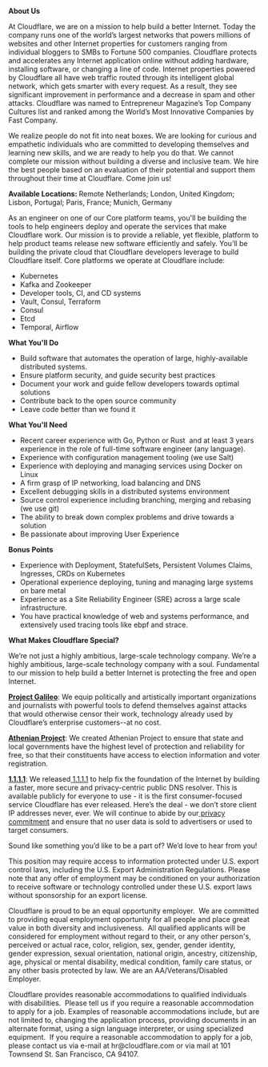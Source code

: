 <div class="content-intro">
	<div><strong>About Us</strong></div>
	<div>
		<p>At Cloudflare, we are on a mission to help build a better Internet. Today the company runs one of the world’s largest networks that powers millions of websites and other Internet properties for customers ranging from individual bloggers to SMBs to Fortune 500 companies. Cloudflare protects and accelerates any Internet application online without adding hardware, installing software, or changing a line of code. Internet properties powered by Cloudflare all have web traffic routed through its intelligent global network, which gets smarter with every request. As a result, they see significant improvement in performance and a decrease in spam and other attacks. Cloudflare was named to Entrepreneur Magazine’s Top Company Cultures list and ranked among the World’s Most Innovative Companies by Fast Company.&nbsp;</p>
		<p><span style="font-weight: 400;">We realize people do not fit into neat boxes. We are looking for curious and empathetic individuals who are committed to developing themselves and learning new skills, and we are ready to help you do that. We cannot complete our mission without building a diverse and inclusive team. We hire the best people based on an evaluation of their potential and support them throughout their time at Cloudflare. Come join us!&nbsp;</span></p>
	</div>
</div>
<p><strong>Available Locations: </strong>Remote Netherlands; London, United Kingdom; Lisbon, Portugal; Paris, France; Munich, Germany&nbsp;</p>
<p><span style="font-weight: 400;">As an engineer on one of our Core platform teams, you'll be building the tools to help engineers deploy and operate the services that make Cloudflare work. Our mission is to provide a reliable, yet flexible, platform to help product teams release new software efficiently and safely. You’ll be building the private cloud that Cloudflare developers leverage to build Cloudflare itself. Core platforms we operate at Cloudflare include:</span></p>
<ul>
	<li style="font-weight: 400;"><span style="font-weight: 400;">Kubernetes</span></li>
	<li style="font-weight: 400;"><span style="font-weight: 400;">Kafka and Zookeeper</span></li>
	<li style="font-weight: 400;"><span style="font-weight: 400;">Developer tools, CI, and CD systems</span></li>
	<li style="font-weight: 400;"><span style="font-weight: 400;">Vault, Consul, Terraform</span></li>
	<li style="font-weight: 400;"><span style="font-weight: 400;">Consul</span></li>
	<li style="font-weight: 400;"><span style="font-weight: 400;">Etcd</span></li>
	<li style="font-weight: 400;"><span style="font-weight: 400;">Temporal, Airflow</span></li>
</ul>
<p><strong>What You'll Do</strong></p>
<ul>
	<li style="font-weight: 400;"><span style="font-weight: 400;">Build software that automates the operation of large, highly-available distributed systems.</span></li>
	<li style="font-weight: 400;"><span style="font-weight: 400;">Ensure platform security, and guide security best practices</span></li>
	<li style="font-weight: 400;"><span style="font-weight: 400;">Document your work and guide fellow developers towards optimal solutions</span></li>
	<li style="font-weight: 400;"><span style="font-weight: 400;">Contribute back to the open source community</span></li>
	<li style="font-weight: 400;"><span style="font-weight: 400;">Leave code better than we found it</span></li>
</ul>
<p><strong>What You'll Need</strong></p>
<ul>
	<li style="font-weight: 400;"><span style="font-weight: 400;">Recent career experience with Go, Python or Rust&nbsp; and at least 3 years experience in the role of full-time software engineer (any language).</span></li>
	<li style="font-weight: 400;"><span style="font-weight: 400;">Experience with configuration management tooling (we use Salt)</span></li>
	<li style="font-weight: 400;"><span style="font-weight: 400;">Experience with deploying and managing services using Docker on Linux</span></li>
	<li style="font-weight: 400;"><span style="font-weight: 400;">A firm grasp of IP networking, load balancing and DNS</span></li>
	<li style="font-weight: 400;"><span style="font-weight: 400;">Excellent debugging skills in a distributed systems environment</span></li>
	<li style="font-weight: 400;"><span style="font-weight: 400;">Source control experience including branching, merging and rebasing (we use git)</span></li>
	<li style="font-weight: 400;"><span style="font-weight: 400;">The ability to break down complex problems and drive towards a solution</span></li>
	<li style="font-weight: 400;"><span style="font-weight: 400;">Be passionate about improving User Experience</span></li>
</ul>
<p><strong>Bonus Points</strong></p>
<ul>
	<li style="font-weight: 400;"><span style="font-weight: 400;">Experience with Deployment, StatefulSets, Persistent Volumes Claims, Ingresses, CRDs on Kubernetes</span></li>
	<li style="font-weight: 400;"><span style="font-weight: 400;">Operational experience deploying, tuning and managing large systems on bare metal</span></li>
	<li style="font-weight: 400;"><span style="font-weight: 400;">Experience as a Site Reliability Engineer (SRE) across a large scale infrastructure.</span></li>
	<li style="font-weight: 400;"><span style="font-weight: 400;">You have practical knowledge of web and systems performance, and extensively used tracing tools like ebpf and strace.</span></li>
</ul>
<div class="content-conclusion">
	<p><strong>What Makes Cloudflare Special?</strong></p>
	<p><span style="font-weight: 400;">We’re not just a highly ambitious, large-scale technology company. We’re a highly ambitious, large-scale technology company with a soul. Fundamental to our mission to help build a better Internet is protecting the free and open Internet.</span></p>
	<p><a href="https://blog.cloudflare.com/protecting-free-expression-online/"><strong>Project Galileo</strong></a><span style="font-weight: 400;">: We equip politically and artistically important organizations and journalists with powerful tools to defend themselves against attacks that would otherwise censor their work, technology already used by Cloudflare’s enterprise customers--at no cost.</span></p>
	<p><strong><a href="https://www.cloudflare.com/athenian/">Athenian Project</a></strong><span style="font-weight: 400;">: We created Athenian Project to ensure that state and local governments have the highest level of protection and reliability for free, so that their constituents have access to election information and voter registration.</span></p>
	<p><a href="https://1.1.1.1/"><strong>1.1.1.1</strong></a><span style="font-weight: 400;">: We released</span><a href="https://1.1.1.1/"> <span style="font-weight: 400;">1.1.1.1</span></a><span style="font-weight: 400;"> to help fix the foundation of the Internet by building a faster, more secure and privacy-centric public DNS resolver. This is available publicly for everyone to use - it is the first consumer-focused service Cloudflare has ever released. Here’s the deal - we don’t store client IP addresses never, ever. We will continue to abide by our</span><a href="https://developers.cloudflare.com/1.1.1.1/privacy/public-dns-resolver"> privacy commitment</a><span style="font-weight: 400;"> and ensure that no user data is sold to advertisers or used to target consumers.</span></p>
	<p><span style="font-weight: 400;">Sound like something you’d like to be a part of? We’d love to hear from you!</span></p>
	<p><span style="font-weight: 400;">This position may require access to information protected under U.S. export control laws, including the U.S. Export Administration Regulations. Please note that any offer of employment may be conditioned on your authorization to receive software or technology controlled under these U.S. export laws without sponsorship for an export license.</span></p>
	<p><span style="font-weight: 400;">Cloudflare is proud to be an equal opportunity employer. &nbsp;We are committed to providing equal employment opportunity for all people and place great value in both diversity and inclusiveness. &nbsp;All qualified applicants will be considered for employment without regard to their, or any other person's, perceived or actual</span> <span style="font-weight: 400;">race, color, religion, sex, gender, gender identity, gender expression, sexual orientation, national origin, ancestry, citizenship, age, physical or mental disability, medical condition, family care status, or any other basis protected by law. </span><span style="font-weight: 400;">We are an AA/Veterans/Disabled Employer.</span></p>
	<p><span style="font-weight: 400;">Cloudflare provides reasonable accommodations to qualified individuals with disabilities. &nbsp;Please tell us if you require a reasonable accommodation to apply for a job. Examples of reasonable accommodations include, but are not limited to, changing the application process, providing documents in an alternate format, using a sign language interpreter, or using specialized equipment. &nbsp;If you require a reasonable accommodation to apply for a job, please contact us via e-mail at </span><span style="font-weight: 400;">hr@cloudflare.com</span><span style="font-weight: 400;"> or via mail at 101 Townsend St. San Francisco, CA 94107.</span></p>
</div>